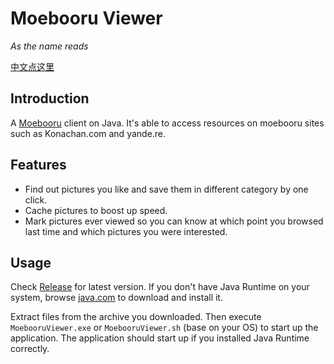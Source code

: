 # Moebooru Viewer

*As the name reads*

[中文点这里](https://github.com/azige/moebooru-viewer/blob/master/README_cn.md)

## Introduction

A [Moebooru](https://github.com/moebooru/moebooru) client on Java. It's able to access resources on moebooru sites such as Konachan.com and yande.re.

## Features

* Find out pictures you like and save them in different category by one click.
* Cache pictures to boost up speed.
* Mark pictures ever viewed so you can know at which point you browsed last time and which pictures you were interested.

## Usage

Check [Release](https://github.com/azige/moebooru-viewer/releases) for latest version. If you don't have Java Runtime on your system, browse [java.com](http://java.com) to download and install it.

Extract files from the archive you downloaded. Then execute `MoebooruViewer.exe` or `MoebooruViewer.sh` (base on your OS) to start up the application. The application should start up if you installed Java Runtime correctly.
